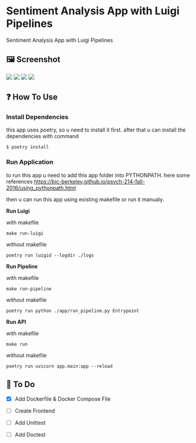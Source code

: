 # Sentiment Analysis App with Luigi Pipelines
Sentiment Analysis App with Luigi Pipelines

## 🖼️ **Screenshot**

![](https://paper-attachments.dropbox.com/s_2EAB53F891FDAF5B66CFA57800D2345F9C33E58D86F3B19A9CD5BBB46B2FE1D4_1607737280082_luigi-dashboard.png)
![](https://paper-attachments.dropbox.com/s_2EAB53F891FDAF5B66CFA57800D2345F9C33E58D86F3B19A9CD5BBB46B2FE1D4_1607737276571_luigi-depgraph.png)
![](https://paper-attachments.dropbox.com/s_2EAB53F891FDAF5B66CFA57800D2345F9C33E58D86F3B19A9CD5BBB46B2FE1D4_1607737267427_openapi-docs.png)
![](https://paper-attachments.dropbox.com/s_2EAB53F891FDAF5B66CFA57800D2345F9C33E58D86F3B19A9CD5BBB46B2FE1D4_1607737251482_api.png)


## ❓ **How To Use**

### Install Dependencies

this app uses poetry, so u need to install it first. after that u can install the dependencies with command

    $ poetry install


### Run Application

to run this app u need to add this app folder into PYTHONPATH. here some references https://bic-berkeley.github.io/psych-214-fall-2016/using_pythonpath.html

then u can run this app using existing makefile or run it manualy.

**Run Luigi**

with makefile

    make run-luigi

without makefile

    poetry run luigid --logdir ./logs

**Run Pipeline**

with makefile

    make run-pipeline

without makefile

    poetry run python ./app/run_pipeline.py Entrypoint

**Run API**

with makefile

    make run

without makefile

    poetry run uvicorn app.main:app --reload

## 📔 **To Do**

- [x] Add Dockerfile & Docker Compose File
- [ ] Create Frontend
- [ ] Add Unittest
- [ ] Add Doctest

